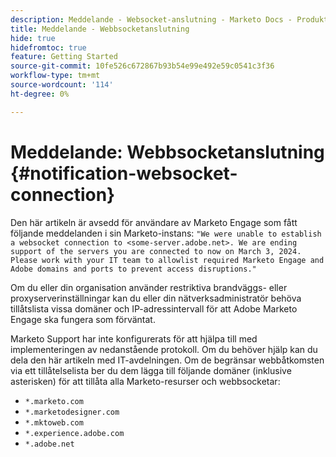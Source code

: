 ```yaml
---
description: Meddelande - Websocket-anslutning - Marketo Docs - Produktdokumentation
title: Meddelande - Webbsocketanslutning
hide: true
hidefromtoc: true
feature: Getting Started
source-git-commit: 10fe526c672867b93b54e99e492e59c0541c3f36
workflow-type: tm+mt
source-wordcount: '114'
ht-degree: 0%

---
```


# Meddelande: Webbsocketanslutning {#notification-websocket-connection}

Den här artikeln är avsedd för användare av Marketo Engage som fått följande meddelanden i sin Marketo-instans: `"We were unable to establish a websocket connection to <some-server.adobe.net>. We are ending support of the servers you are connected to now on March 3, 2024. Please work with your IT team to allowlist required Marketo Engage and Adobe domains and ports to prevent access disruptions."`

Om du eller din organisation använder restriktiva brandväggs- eller proxyserverinställningar kan du eller din nätverksadministratör behöva tillåtslista vissa domäner och IP-adressintervall för att Adobe Marketo Engage ska fungera som förväntat.

Marketo Support har inte konfigurerats för att hjälpa till med implementeringen av nedanstående protokoll. Om du behöver hjälp kan du dela den här artikeln med IT-avdelningen. Om de begränsar webbåtkomsten via ett tillåtelselista ber du dem lägga till följande domäner (inklusive asterisken) för att tillåta alla Marketo-resurser och webbsocketar:

* `*.marketo.com`
* `*.marketodesigner.com`
* `*.mktoweb.com`
* `*.experience.adobe.com`
* `*.adobe.net`
